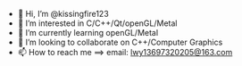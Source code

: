 - 👋 Hi, I’m @kissingfire123
- 👀 I’m interested in C/C++/Qt/openGL/Metal
- 🌱 I’m currently learning openGL/Metal
- 💞️ I’m looking to collaborate on C++/Computer Graphics
- 📫 How to reach me ==> email: lwy13697320205@163.com

<!---
kissingfire123/kissingfire123 is a ✨ special ✨ repository because its `README.md` (this file) appears on your GitHub profile.
You can click the Preview link to take a look at your changes.
--->
